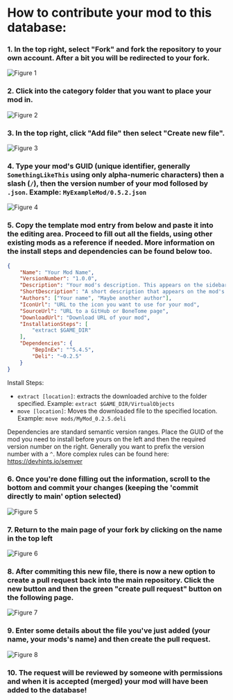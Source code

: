 # How to contribute your mod to this database:
### 1. In the top right, select "Fork" and fork the repository to your own account. After a bit you will be redirected to your fork.
![Figure 1](https://i.imgur.com/mAirFMb.png)

### 2. Click into the category folder that you want to place your mod in.
![Figure 2](https://i.imgur.com/MPN53rv.png)

### 3. In the top right, click "Add file" then select "Create new file".
![Figure 3](https://i.imgur.com/CFX5QYm.png)

### 4. Type your mod's GUID (unique identifier, generally `SomethingLikeThis` using only alpha-numeric characters) then a slash (`/`), then the version number of your mod follosed by `.json`. Example: `MyExampleMod/0.5.2.json`
![Figure 4](https://i.imgur.com/9drVvYu.png)

### 5. Copy the template mod entry from below and paste it into the editing area. Proceed to fill out all the fields, using other existing mods as a reference if needed. More information on the install steps and dependencies can be found below too.
```JSON
{
	"Name": "Your Mod Name",
	"VersionNumber": "1.0.0",
	"Description": "Your mod's description. This appears on the sidebar!",
	"ShortDescription": "A short description that appears on the mod's card in the list",
	"Authors": ["Your name", "Maybe another author"],
	"IconUrl": "URL to the icon you want to use for your mod",
	"SourceUrl": "URL to a GitHub or BoneTome page",
	"DownloadUrl": "Download URL of your mod",
	"InstallationSteps": [
		"extract $GAME_DIR"
	],
	"Dependencies": {
		"BepInEx": "^5.4.5",
		"Deli": "~0.2.5"
	}
}
```

Install Steps:
* `extract [location]`: extracts the downloaded archive to the folder specified. Example: `extract $GAME_DIR/VirtualObjects`
* `move [location]`: Moves the downloaded file to the specified location. Example: `move mods/MyMod_0.2.5.deli`

Dependencies are standard semantic version ranges. Place the GUID of the mod you need to install before yours on the left and then the required version number on the right.
Generally you want to prefix the version number with a `^`.
More complex rules can be found here: https://devhints.io/semver

### 6. Once you're done filling out the information, scroll to the bottom and commit your changes (keeping the 'commit directly to main' option selected)
![Figure 5](https://i.imgur.com/ST08ThJ.png)

### 7. Return to the main page of your fork by clicking on the name in the top left
![Figure 6](https://i.imgur.com/GA1wIi1.png)

### 8. After commiting this new file, there is now a new option to create a pull request back into the main repository. Click the new button and then the green "create pull request" button on the following page.
![Figure 7](https://i.imgur.com/Nx22QGv.png)

### 9. Enter some details about the file you've just added (your name, your mods's name) and then create the pull request.
![Figure 8](https://i.imgur.com/tD9hG7q.png)

### 10. The request will be reviewed by someone with permissions and when it is accepted (merged) your mod will have been added to the database!
